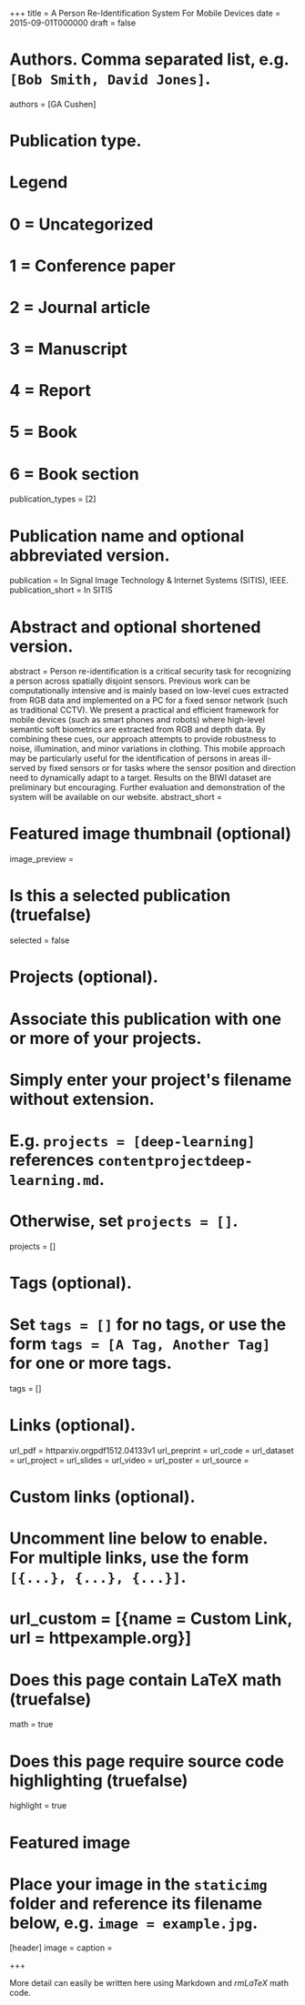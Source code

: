 +++
title = A Person Re-Identification System For Mobile Devices
date = 2015-09-01T000000
draft = false

# Authors. Comma separated list, e.g. `[Bob Smith, David Jones]`.
authors = [GA Cushen]

# Publication type.
# Legend
# 0 = Uncategorized
# 1 = Conference paper
# 2 = Journal article
# 3 = Manuscript
# 4 = Report
# 5 = Book
# 6 = Book section
publication_types = [2]

# Publication name and optional abbreviated version.
publication = In Signal Image Technology & Internet Systems (SITIS), IEEE.
publication_short = In SITIS

# Abstract and optional shortened version.
abstract = Person re-identification is a critical security task for recognizing a person across spatially disjoint sensors. Previous work can be computationally intensive and is mainly based on low-level cues extracted from RGB data and implemented on a PC for a fixed sensor network (such as traditional CCTV). We present a practical and efficient framework for mobile devices (such as smart phones and robots) where high-level semantic soft biometrics are extracted from RGB and depth data. By combining these cues, our approach attempts to provide robustness to noise, illumination, and minor variations in clothing. This mobile approach may be particularly useful for the identification of persons in areas ill-served by fixed sensors or for tasks where the sensor position and direction need to dynamically adapt to a target. Results on the BIWI dataset are preliminary but encouraging. Further evaluation and demonstration of the system will be available on our website.
abstract_short = 

# Featured image thumbnail (optional)
image_preview = 

# Is this a selected publication (truefalse)
selected = false

# Projects (optional).
#   Associate this publication with one or more of your projects.
#   Simply enter your project's filename without extension.
#   E.g. `projects = [deep-learning]` references `contentprojectdeep-learning.md`.
#   Otherwise, set `projects = []`.
projects = []

# Tags (optional).
#   Set `tags = []` for no tags, or use the form `tags = [A Tag, Another Tag]` for one or more tags.
tags = []

# Links (optional).
url_pdf = httparxiv.orgpdf1512.04133v1
url_preprint = 
url_code = 
url_dataset = 
url_project = 
url_slides = 
url_video = 
url_poster = 
url_source = 

# Custom links (optional).
#   Uncomment line below to enable. For multiple links, use the form `[{...}, {...}, {...}]`.
# url_custom = [{name = Custom Link, url = httpexample.org}]

# Does this page contain LaTeX math (truefalse)
math = true

# Does this page require source code highlighting (truefalse)
highlight = true

# Featured image
# Place your image in the `staticimg` folder and reference its filename below, e.g. `image = example.jpg`.
[header]
image = 
caption = 

+++

More detail can easily be written here using Markdown and $rm LaTeX$ math code.